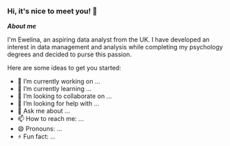 ### Hi, it's nice to meet you! 👋

***About me***

I'm Ewelina, an aspiring data analyst from the UK. I have developed an interest in data management and analysis while completing my psychology degrees and decided to purse this passion. 



Here are some ideas to get you started:

- 🔭 I’m currently working on ...
- 🌱 I’m currently learning ...
- 👯 I’m looking to collaborate on ...
- 🤔 I’m looking for help with ...
- 💬 Ask me about ...
- 📫 How to reach me: ...
- 😄 Pronouns: ...
- ⚡ Fun fact: ...

